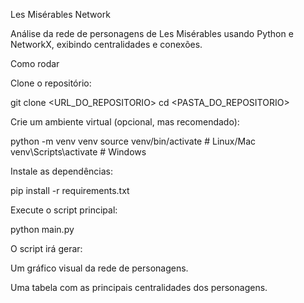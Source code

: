 Les Misérables Network

Análise da rede de personagens de Les Misérables usando Python e NetworkX, exibindo centralidades e conexões.

Como rodar

Clone o repositório:

git clone <URL_DO_REPOSITORIO>
cd <PASTA_DO_REPOSITORIO>


Crie um ambiente virtual (opcional, mas recomendado):

python -m venv venv
source venv/bin/activate   # Linux/Mac
venv\Scripts\activate      # Windows


Instale as dependências:

pip install -r requirements.txt


Execute o script principal:

python main.py


O script irá gerar:

Um gráfico visual da rede de personagens.

Uma tabela com as principais centralidades dos personagens.